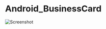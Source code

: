 # Android_BusinessCard

![Screenshot](https://user-images.githubusercontent.com/31725552/218858878-91a26dad-5b99-4030-804c-b9a0c3ce6e1b.png)
